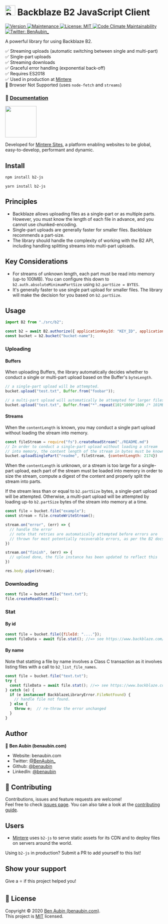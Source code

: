 <h1> <img src="https://www.backblaze.com/blog/wp-content/uploads/2017/12/backblaze_icon_transparent.png" alt="Backblaze logo" width="32"> Backblaze B2 JavaScript Client </h1>

<p>
  <a href="https://www.npmjs.com/package/b2-js" target="_blank">
    <img alt="Version" src="https://img.shields.io/npm/v/b2-js.svg">
  </a>
  <a href="https://github.com/benaubin/b2-js/graphs/commit-activity" target="_blank">
    <img alt="Maintenance" src="https://img.shields.io/badge/Maintained%3F-yes-green.svg" />
  </a>
  <a href="https://github.com/benaubin/b2-js/blob/master/LICENSE" target="_blank">
    <img alt="License: MIT" src="https://img.shields.io/github/license/benaubin/b2-js" />
  </a>
  <a href="https://codeclimate.com/github/benaubin/b2-js/maintainability">
    <img alt="Code Climate Maintainability" src="https://api.codeclimate.com/v1/badges/1124a063a4644aae3d3e/maintainability" />
  </a>
  <a href="https://twitter.com/BenAubin_" target="_blank">
    <img alt="Twitter: BenAubin_" src="https://img.shields.io/twitter/follow/BenAubin_.svg?style=social" />
  </a>
</p>

A powerful library for using Backblaze B2.

✅ Streaming uploads (automatic switching between single and multi-part)<br/>
✅ Single-part uploads<br/>
✅ Streaming downloads<br/>
✅ Graceful error handling (exponential back-off)<br/>
✅ Requires ES2018<br/>
✅ Used in production at [Mintere](https://mintere.com)<br/>
🚫 Browser Not Supported (uses `node-fetch` and `streams`)

### 📜 [Documentation](https://b2-js.netlify.app/)


<a href="https://mintere.com">
  <img src="https://app.mintere.com/assets/logo-no-space-cae371bbf448f4dcc2596ff65617601dea1da09e35fd5a217039642a93752517.png" width="100"/>
</a>

Developed for <a href="https://mintere.site">Mintere Sites</a>, a platform enabling 
websites to be global, easy-to-develop, performant and dynamic.

## Install

```sh
npm install b2-js
```

```
yarn install b2-js
```

## Principles

- Backblaze allows uploading files as a single-part or as multiple parts.
  However, you must know the length of each file in advance, and you cannot
  use chunked-encoding.
- Single-part uploads are generally faster for smaller files. Backblaze recommends
  a part-size.
- The library should handle the complexity of working with the B2 API, including
  handling splitting streams into multi-part uploads.

## Key Considerations

- For streams of unknown length, each part must be read into memory (up-to 100MB). 
  You can configure this down to `b2.auth.absoluteMinimumPartSize` using `b2.partSize = BYTES`.
- It's generally faster to use single part upload for smaller files. The library will make
  the decision for you based on `b2.partSize`.

## Usage

```js
import B2 from "./src/b2";

const b2 = await B2.authorize({ applicationKeyId: "KEY_ID", applicationKey: "SECRET_KEY"});
const bucket = b2.bucket("bucket-name");
```

### Uploading

#### Buffers

When uploading Buffers, the library automatically decides whether to conduct a single or multi-part
upload based on the Buffer's `byteLength`.

```js
// a single-part upload will be attempted.
bucket.upload("test.txt", Buffer.from("foobar"));

// a multi-part upload will automatically be attempted for larger files
bucket.upload("test.txt", Buffer.from("*".repeat(101*1000*1000 /* 101MB */)));
```

#### Streams

When the `contentLength` is known, you may conduct a single part upload without
loading the stream into memory.

```js
const fileStream = require("fs").createReadStream("./README.md")
// In order to conduct a single-part upload without loading a stream
// into memory, the content length of the stream in bytes must be known.
bucket.uploadSinglePart("readme", fileStream, {contentLength: 2174}) 
```

When the `contentLength` is unknown, or a stream is too large for a single-part upload,
each part of the stream must be loaded into memory in order to size the stream,
compute a digest of the content and properly split the stream into parts. 

If the stream less than or equal to `b2.partSize` bytes, a single-part upload will
be attempted. Otherwise, a multi-part upload will be attempted by loading up-to 
`b2.partSize` bytes of the stream into memory at a time.

```js
const file = bucket.file("example");
const stream = file.createWriteStream();

stream.on("error", (err) => {
  // handle the error 
  // note that retries are automatically attempted before errors are 
  // thrown for most potentially recoverable errors, as per the B2 docs.
})

stream.on("finish", (err) => {
  // upload done, the file instance has been updated to reflect this
})

res.body.pipe(stream);
```


### Downloading
```js
const file = bucket.file("text.txt");
file.createReadStream();
```

### Stat

#### By id

```js
const file = bucket.file({fileId: "...."});
const fileData = await file.stat(); //=> see https://www.backblaze.com/b2/docs/b2_get_file_info.html
```

#### By name

Note that statting a file by name involves a Class C transaction
as it involves listing files with a call to `b2_list_file_names`.

```js
const file = bucket.file("text.txt");
try {
  const fileData = await file.stat(); //=> see https://www.backblaze.com/b2/docs/b2_get_file_info.html
} catch (e) {
  if (e instanceof BackblazeLibraryError.FileNotFound) {
    // handle file not found.
  } else {
    throw e;  // re-throw the error unchanged
  }
}
```

## Author

👤 **Ben Aubin (benaubin.com)**

* Website: benaubin.com
* Twitter: [@BenAubin\_](https://twitter.com/BenAubin\_)
* Github: [@benaubin](https://github.com/benaubin)
* LinkedIn: [@benaubin](https://linkedin.com/in/benaubin)

## 🤝 Contributing

Contributions, issues and feature requests are welcome!<br />Feel free to check [issues page](https://github.com/benaubin/b2-js/issues). You can also take a look at the [contributing guide](https://github.com/benaubin/b2-js/blob/master/CONTRIBUTING.md).

## Users

- [Mintere](https://mintere.com) uses `b2-js` to serve static assets for its CDN and to deploy files on servers around the world.

Using `b2-js` in production? Submit a PR to add yourself to this list!

## Show your support

Give a ⭐️ if this project helped you!

## 📝 License

Copyright © 2020 [Ben Aubin (benaubin.com)](https://github.com/benaubin).<br />
This project is [MIT](https://github.com/benaubin/b2-js/blob/master/LICENSE) licensed.

